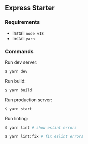 ## Express Starter

### Requirements

- Install `node v18`
- Install `yarn`

### Commands

Run dev server:

```bash
$ yarn dev
```

Run build:

```bash
$ yarn build
```

Run production server:

```bash
$ yarn start
```

Run linting:

```bash
$ yarn lint # show eslint errors

$ yarn lint:fix # fix eslint errors
```
